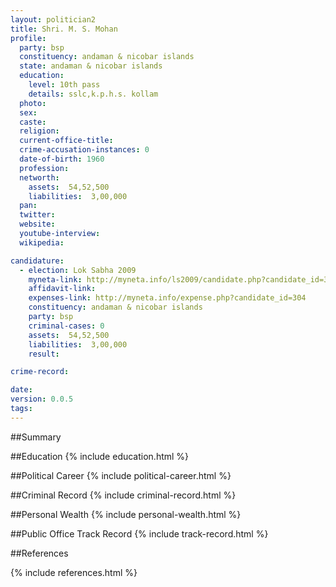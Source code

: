 ```yaml
---
layout: politician2
title: Shri. M. S. Mohan
profile: 
  party: bsp
  constituency: andaman & nicobar islands
  state: andaman & nicobar islands
  education: 
    level: 10th pass
    details: sslc,k.p.h.s. kollam
  photo: 
  sex: 
  caste: 
  religion: 
  current-office-title: 
  crime-accusation-instances: 0
  date-of-birth: 1960
  profession: 
  networth: 
    assets:  54,52,500
    liabilities:  3,00,000
  pan: 
  twitter: 
  website: 
  youtube-interview: 
  wikipedia: 

candidature: 
  - election: Lok Sabha 2009
    myneta-link: http://myneta.info/ls2009/candidate.php?candidate_id=304
    affidavit-link: 
    expenses-link: http://myneta.info/expense.php?candidate_id=304
    constituency: andaman & nicobar islands 
    party: bsp
    criminal-cases: 0
    assets:  54,52,500
    liabilities:  3,00,000
    result:  

crime-record: 

date: 
version: 0.0.5
tags: 
---
```

##Summary


##Education
{% include education.html %}


##Political Career
{% include political-career.html %}


##Criminal Record
{% include criminal-record.html %}


##Personal Wealth
{% include personal-wealth.html %}


##Public Office Track Record
{% include track-record.html %}


##References


{% include references.html %}